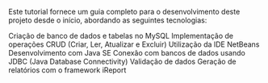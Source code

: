 Este tutorial fornece um guia completo para o desenvolvimento deste projeto desde o início, abordando as seguintes tecnologias:

Criação de banco de dados e tabelas no MySQL
Implementação de operações CRUD (Criar, Ler, Atualizar e Excluir)
Utilização da IDE NetBeans
Desenvolvimento com Java SE
Conexão com bancos de dados usando JDBC (Java Database Connectivity)
Validação de dados
Geração de relatórios com o framework iReport
